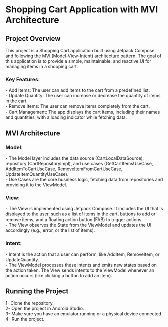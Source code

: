 <H1>Shopping Cart Application with MVI Architecture</H1>

<h2>Project Overview</h2>
This project is a Shopping Cart application built using Jetpack Compose and following the MVI (Model-View-Intent) architecture pattern. The goal of this application is to provide a simple, maintainable, and reactive UI for managing items in a shopping cart.<br>

<h3>Key Features:</h3>
- Add Items: The user can add items to the cart from a predefined list.<br>
- Update Quantity: The user can increase or decrease the quantity of items in the cart.<br>
- Remove Items: The user can remove items completely from the cart.<br>
- Cart Management: The app displays the cart items, including their names and quantities, with a loading indicator while fetching data. <br>

<h2>MVI Architecture</h2>
<h3>Model:</h3>
- The Model layer includes the data source (CartLocalDataSource), repository (CartRepositoryImpl), and use cases (GetCartItemsUseCase, AddItemToCartUseCase, RemoveItemFromCartUseCase, UpdateItemQuantityUseCase).<br>
- Use Cases are the core business logic, fetching data from repositories and providing it to the ViewModel.<br>
<h3>View:</h3>
- The View is implemented using Jetpack Compose. It includes the UI that is displayed to the user, such as a list of items in the cart, buttons to add or remove items, and a floating action button (FAB) to trigger actions.<br>
- The View observes the State from the ViewModel and updates the UI accordingly (e.g., error, or the list of items).<br>
<h3>Intent:</h3>
- Intent is the action that a user can perform, like AddItem, RemoveItem, or UpdateQuantity.<br>
- The ViewModel processes these intents and emits new states based on the action taken. The View sends intents to the ViewModel whenever an action occurs (like clicking a button to add an item).<br>

<h2>Running the Project</h2>
1- Clone the repository.<br>
2- Open the project in Android Studio.<br>
3- Make sure you have an emulator running or a physical device connected.<br>
4- Run the project.<br>
